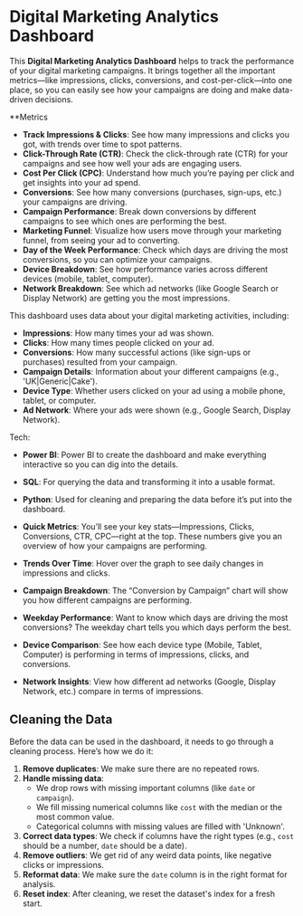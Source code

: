 # Digital Marketing Analytics Dashboard

This **Digital Marketing Analytics Dashboard** helps to track the performance of your digital marketing campaigns. It brings together all the important metrics—like impressions, clicks, conversions, and cost-per-click—into one place, so you can easily see how your campaigns are doing and make data-driven decisions.

**Metrics 
- **Track Impressions & Clicks**: See how many impressions and clicks you got, with trends over time to spot patterns.
- **Click-Through Rate (CTR)**: Check the click-through rate (CTR) for your campaigns and see how well your ads are engaging users.
- **Cost Per Click (CPC)**: Understand how much you’re paying per click and get insights into your ad spend.
- **Conversions**: See how many conversions (purchases, sign-ups, etc.) your campaigns are driving.
- **Campaign Performance**: Break down conversions by different campaigns to see which ones are performing the best.
- **Marketing Funnel**: Visualize how users move through your marketing funnel, from seeing your ad to converting.
- **Day of the Week Performance**: Check which days are driving the most conversions, so you can optimize your campaigns.
- **Device Breakdown**: See how performance varies across different devices (mobile, tablet, computer).
- **Network Breakdown**: See which ad networks (like Google Search or Display Network) are getting you the most impressions.


This dashboard uses data about your digital marketing activities, including:

- **Impressions**: How many times your ad was shown.
- **Clicks**: How many times people clicked on your ad.
- **Conversions**: How many successful actions (like sign-ups or purchases) resulted from your campaign.
- **Campaign Details**: Information about your different campaigns (e.g., 'UK|Generic|Cake').
- **Device Type**: Whether users clicked on your ad using a mobile phone, tablet, or computer.
- **Ad Network**: Where your ads were shown (e.g., Google Search, Display Network).

Tech:
- **Power BI**: Power BI to create the dashboard and make everything interactive so you can dig into the details.
- **SQL**: For querying the data and transforming it into a usable format.
- **Python**: Used for cleaning and preparing the data before it’s put into the dashboard.


- **Quick Metrics**: You’ll see your key stats—Impressions, Clicks, Conversions, CTR, CPC—right at the top. These numbers give you an overview of how your campaigns are performing.
- **Trends Over Time**: Hover over the graph to see daily changes in impressions and clicks.
- **Campaign Breakdown**: The “Conversion by Campaign” chart will show you how different campaigns are performing.
- **Weekday Performance**: Want to know which days are driving the most conversions? The weekday chart tells you which days perform the best.
- **Device Comparison**: See how each device type (Mobile, Tablet, Computer) is performing in terms of impressions, clicks, and conversions.
- **Network Insights**: View how different ad networks (Google, Display Network, etc.) compare in terms of impressions.
  
## Cleaning the Data

Before the data can be used in the dashboard, it needs to go through a cleaning process. Here’s how we do it:

1. **Remove duplicates**: We make sure there are no repeated rows.
2. **Handle missing data**:
   - We drop rows with missing important columns (like `date` or `campaign`).
   - We fill missing numerical columns like `cost` with the median or the most common value.
   - Categorical columns with missing values are filled with 'Unknown'.
3. **Correct data types**: We check if columns have the right types (e.g., `cost` should be a number, `date` should be a date).
4. **Remove outliers**: We get rid of any weird data points, like negative clicks or impressions.
5. **Reformat data**: We make sure the `date` column is in the right format for analysis.
6. **Reset index**: After cleaning, we reset the dataset's index for a fresh start.

